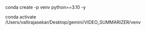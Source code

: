 conda create -p venv python==3.10 -y

conda activate /Users/vallirajasekar/Desktop/gemini/VIDEO_SUMMARIZER/venv